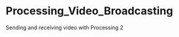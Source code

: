 Processing_Video_Broadcasting
=============================

Sending and receiving video with Processing 2
